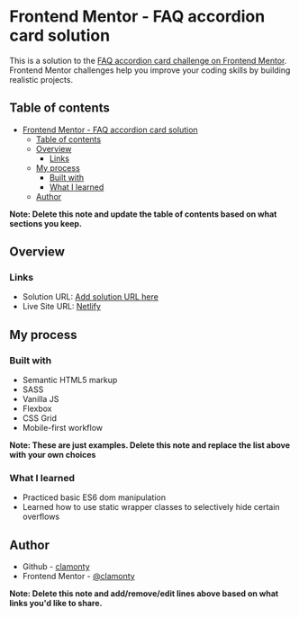 # Frontend Mentor - FAQ accordion card solution

This is a solution to the [FAQ accordion card challenge on Frontend Mentor](https://www.frontendmentor.io/challenges/faq-accordion-card-XlyjD0Oam). Frontend Mentor challenges help you improve your coding skills by building realistic projects. 

## Table of contents

- [Frontend Mentor - FAQ accordion card solution](#frontend-mentor---faq-accordion-card-solution)
  - [Table of contents](#table-of-contents)
  - [Overview](#overview)
    - [Links](#links)
  - [My process](#my-process)
    - [Built with](#built-with)
    - [What I learned](#what-i-learned)
  - [Author](#author)

**Note: Delete this note and update the table of contents based on what sections you keep.**

## Overview

### Links

- Solution URL: [Add solution URL here](https://your-solution-url.com)
- Live Site URL: [Netlify](https://clamonty-faq-accordion.netlify.app/)

## My process

### Built with

- Semantic HTML5 markup
- SASS
- Vanilla JS
- Flexbox
- CSS Grid
- Mobile-first workflow

**Note: These are just examples. Delete this note and replace the list above with your own choices**

### What I learned

- Practiced basic ES6 dom manipulation
- Learned how to use static wrapper classes to selectively hide certain overflows

## Author

- Github - [clamonty](https://github.com/clamonty)
- Frontend Mentor - [@clamonty](https://www.frontendmentor.io/profile/clamonty)

**Note: Delete this note and add/remove/edit lines above based on what links you'd like to share.**

